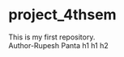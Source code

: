 # project_4thsem
This is my first repository.
<br>
Author-Rupesh Panta
h1<this  is my first repository and my name is rupesh panta and i am going to push in git hub now and i am happy dropdown feature>
h1<this  is my first repository and my name is rupesh panta and i am going to push in git hub now and i am happy  dropdown feature>
h2<practice make a man perfect >

</br>
